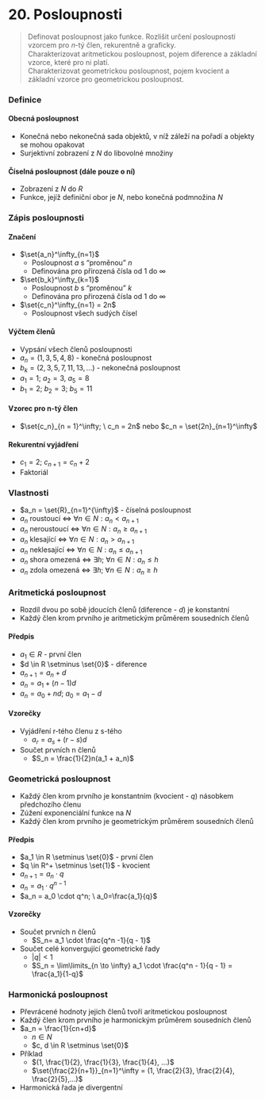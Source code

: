 # 20. Posloupnosti

> Definovat posloupnost jako funkce. Rozlišit určení posloupnosti vzorcem pro 𝑛-tý člen, rekurentně a graficky. \
> Charakterizovat aritmetickou posloupnost, pojem diference a základní vzorce, které pro ni platí. \
> Charakterizovat geometrickou posloupnost, pojem kvocient a základní vzorce pro geometrickou posloupnost.

### Definice

#### Obecná posloupnost

- Konečná nebo nekonečná sada objektů, v níž záleží na pořadí a objekty se mohou opakovat
- Surjektivní zobrazení z $N$ do libovolné množiny

#### Číselná posloupnost (dále pouze o ní)

- Zobrazení z $N$ do $R$
- Funkce, jejíž definiční obor je $N$, nebo konečná podmnožina $N$

### Zápis posloupnosti

#### Značení

- $\set{a_n}^\infty_{n=1}$
  - Posloupnost $a$ s “proměnou” $n$
  - Definována pro přirozená čísla od $1$ do $\infty$
- $\set{b_k}^\infty_{k=1}$
  - Posloupnost $b$ s “proměnou” $k$
  - Definována pro přirozená čísla od $1$ do $\infty$
- $\set{c_n}^\infty_{n=1} = 2n$
  - Posloupnost všech sudých čísel

#### Výčtem členů

- Vypsání všech členů posloupnosti
- $a_n = (1,3,5,4,8)$ - konečná posloupnost
- $b_k = (2,3,5,7,11,13,...)$ - nekonečná posloupnost
- $a_1 = 1; \ a_2 = 3, \ a_5 = 8$
- $b_1=2; \ b_2 = 3; \ b_5 = 11$

#### Vzorec pro n-tý člen

- $\set{c_n}_{n = 1}^\infty; \ c_n = 2n$ nebo $c_n = \set{2n}_{n=1}^\infty$

#### Rekurentní vyjádření

- $c_1=2; \ c_{n+1} = c_n + 2$
- Faktoriál

### Vlastnosti

- $a_n = \set{R}_{n=1}^{\infty}$ - číselná posloupnost
- $a_n$ roustoucí $\iff$ $\forall n \in N:a_n < a_{n+1}$
- $a_n$ neroustoucí $\iff$ $\forall n \in N:a_n \ge a_{n+1}$
- $a_n$ klesající $\iff$ $\forall n \in N:a_n > a_{n+1}$
- $a_n$ neklesající $\iff$ $\forall n \in N:a_n \le a_{n+1}$
- $a_n$ shora omezená $\iff$ $\exists h; \ \forall n \in N : a_n \le h$
- $a_n$ zdola omezená $\iff$ $\exists h; \ \forall n \in N : a_n \ge h$

### Aritmetická posloupnost

- Rozdíl dvou po sobě jdoucích členů (diference - $d$) je konstantní
- Každý člen krom prvního je aritmetickým průměrem sousedních členů

#### Předpis

- $a_1 \in R$ - první člen
- $d \in R \setminus \set{0}$ - diference
- $a_{n+1} = a_n + d$
- $a_n=a_1+(n-1)d$
- $a_n=a_0+nd; \ a_0=a_1 - d$

#### Vzorečky

- Vyjádření r-tého členu z s-tého
  - $a_r=a_s+(r-s)d$
- Součet prvních n členů
  - $S_n = \frac{1}{2}n(a_1 + a_n)$

### Geometrická posloupnost

- Každý člen krom prvního je konstantním (kvocient - $q$) násobkem předchozího členu
- Zúžení exponenciální funkce na $N$
- Každý člen krom prvního je geometrickým průměrem sousedních členů

#### Předpis

- $a_1 \in R \setminus \set{0}$ - první člen
- $q \in R^+ \setminus \set{1}$ - kvocient
- $a_{n+1} = a_n \cdot q$
- $a_n = a_1 \cdot q^{n-1}$
- $a_n = a_0 \cdot q^n; \ a_0=\frac{a_1}{q}$

#### Vzorečky

- Součet prvních n členů
  - $S_n= a_1 \cdot \frac{q^n -1}{q - 1}$
- Součet celé konvergující geometrické řady
  - $|q| < 1$
  - $S_n = \lim\limits_{n \to \infty} a_1 \cdot \frac{q^n - 1}{q - 1} = \frac{a_1}{1-q}$

### Harmonická posloupnost

- Převrácené hodnoty jejich členů tvoří aritmetickou posloupnost
- Každý člen krom prvního je harmonickým průměrem sousedních členů
- $a_n = \frac{1}{cn+d}$
  - $n \in N$
  - $c, d  \in R \setminus \set{0}$
- Příklad
  - $(1, \frac{1}{2}, \frac{1}{3}, \frac{1}{4}, ...)$
  - $\set{\frac{2}{n+1}}_{n=1}^\infty = (1, \frac{2}{3},  \frac{2}{4}, \frac{2}{5},...)$
- Harmonická řada je divergentní

